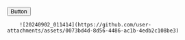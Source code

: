 <a href="https://codepen.io/Rerofya/pen/WNqePjd">
            <button type="submit" class="btn btn-primary">Button</button>
        </a>

        ![20240902_011414](https://github.com/user-attachments/assets/0073bd4d-8d56-4486-ac1b-4edb2c108be3)

